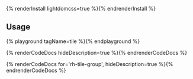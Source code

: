 {% renderInstall lightdomcss=true %}{% endrenderInstall %}

## Usage

{% playground tagName=tile %}{% endplayground %}

{% renderCodeDocs hideDescription=true %}{% endrenderCodeDocs %}

{% renderCodeDocs for='rh-tile-group', hideDescription=true %}{% endrenderCodeDocs %}
